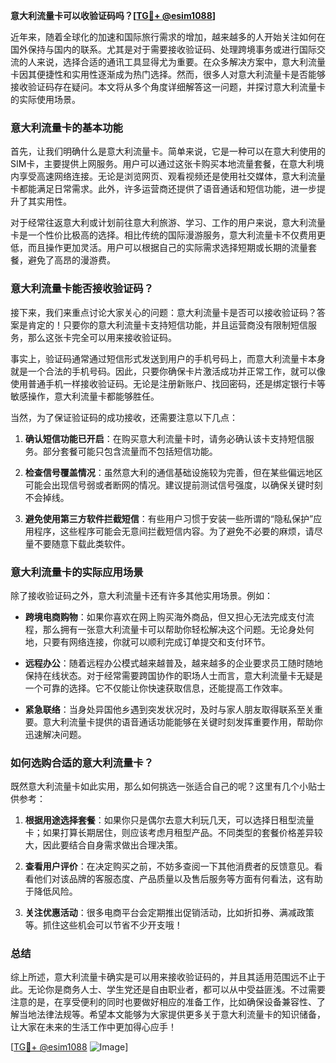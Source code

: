 **意大利流量卡可以收验证码吗？[[TG💪+ @esim1088](https://t.me/s/esim1088)]**

近年来，随着全球化的加速和国际旅行需求的增加，越来越多的人开始关注如何在国外保持与国内的联系。尤其是对于需要接收验证码、处理跨境事务或进行国际交流的人来说，选择合适的通讯工具显得尤为重要。在众多解决方案中，意大利流量卡因其便捷性和实用性逐渐成为热门选择。然而，很多人对意大利流量卡是否能够接收验证码存在疑问。本文将从多个角度详细解答这一问题，并探讨意大利流量卡的实际使用场景。

### 意大利流量卡的基本功能

首先，让我们明确什么是意大利流量卡。简单来说，它是一种可以在意大利使用的SIM卡，主要提供上网服务。用户可以通过这张卡购买本地流量套餐，在意大利境内享受高速网络连接。无论是浏览网页、观看视频还是使用社交媒体，意大利流量卡都能满足日常需求。此外，许多运营商还提供了语音通话和短信功能，进一步提升了其实用性。

对于经常往返意大利或计划前往意大利旅游、学习、工作的用户来说，意大利流量卡是一个性价比极高的选择。相比传统的国际漫游服务，意大利流量卡不仅费用更低，而且操作更加灵活。用户可以根据自己的实际需求选择短期或长期的流量套餐，避免了高昂的漫游费。

### 意大利流量卡能否接收验证码？

接下来，我们来重点讨论大家关心的问题：意大利流量卡是否可以接收验证码？答案是肯定的！只要你的意大利流量卡支持短信功能，并且运营商没有限制短信服务，那么这张卡完全可以用来接收验证码。

事实上，验证码通常通过短信形式发送到用户的手机号码上，而意大利流量卡本身就是一个合法的手机号码。因此，只要你确保卡片激活成功并正常工作，就可以像使用普通手机一样接收验证码。无论是注册新账户、找回密码，还是绑定银行卡等敏感操作，意大利流量卡都能够胜任。

当然，为了保证验证码的成功接收，还需要注意以下几点：

1. **确认短信功能已开启**：在购买意大利流量卡时，请务必确认该卡支持短信服务。部分套餐可能只包含流量而不包括短信功能。
   
2. **检查信号覆盖情况**：虽然意大利的通信基础设施较为完善，但在某些偏远地区可能会出现信号弱或者断网的情况。建议提前测试信号强度，以确保关键时刻不会掉线。

3. **避免使用第三方软件拦截短信**：有些用户习惯于安装一些所谓的“隐私保护”应用程序，这些程序可能会无意间拦截短信内容。为了避免不必要的麻烦，请尽量不要随意下载此类软件。

### 意大利流量卡的实际应用场景

除了接收验证码之外，意大利流量卡还有许多其他实用场景。例如：

- **跨境电商购物**：如果你喜欢在网上购买海外商品，但又担心无法完成支付流程，那么拥有一张意大利流量卡可以帮助你轻松解决这个问题。无论身处何地，只要有网络连接，你就可以顺利完成订单提交和支付环节。

- **远程办公**：随着远程办公模式越来越普及，越来越多的企业要求员工随时随地保持在线状态。对于经常需要跨国协作的职场人士而言，意大利流量卡无疑是一个可靠的选择。它不仅能让你快速获取信息，还能提高工作效率。

- **紧急联络**：当身处异国他乡遇到突发状况时，及时与家人朋友取得联系至关重要。意大利流量卡提供的语音通话功能能够在关键时刻发挥重要作用，帮助你迅速解决问题。

### 如何选购合适的意大利流量卡？

既然意大利流量卡如此实用，那么如何挑选一张适合自己的呢？这里有几个小贴士供参考：

1. **根据用途选择套餐**：如果你只是偶尔去意大利玩几天，可以选择日租型流量卡；如果打算长期居住，则应该考虑月租型产品。不同类型的套餐价格差异较大，因此要结合自身需求做出合理决策。

2. **查看用户评价**：在决定购买之前，不妨多查阅一下其他消费者的反馈意见。看看他们对该品牌的客服态度、产品质量以及售后服务等方面有何看法，这有助于降低风险。

3. **关注优惠活动**：很多电商平台会定期推出促销活动，比如折扣券、满减政策等。抓住这些机会可以节省不少开支哦！

### 总结

综上所述，意大利流量卡确实是可以用来接收验证码的，并且其适用范围远不止于此。无论你是商务人士、学生党还是自由职业者，都可以从中受益匪浅。不过需要注意的是，在享受便利的同时也要做好相应的准备工作，比如确保设备兼容性、了解当地法律法规等。希望本文能够为大家提供更多关于意大利流量卡的知识储备，让大家在未来的生活工作中更加得心应手！

[[TG💪+ @esim1088](https://t.me/s/esim1088) ![Image](https://i.postimg.cc/4NQfJmqS/Snipaste-2025-05-13-00-14-12.png)]